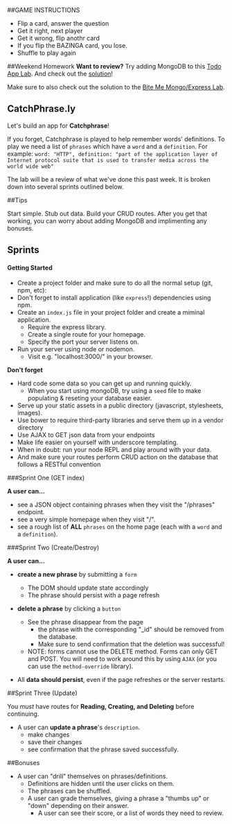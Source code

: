 
##GAME INSTRUCTIONS

* Flip a card, answer the question
* Get it right, next player
* Get it wrong, flip anothr card
* If you flip the BAZINGA card, you lose.
* Shuffle to play again


##Weekend Homework
**Want to review?** Try adding MongoDB to this [Todo App Lab](https://github.com/sf-wdi-21/mongo_todo_refactor). And check out the [solution](https://github.com/sf-wdi-21/mongo_todo_refactor/tree/solution)!

Make sure to also check out the solution to the [Bite Me Mongo/Express Lab](https://github.com/sf-wdi-21/bite_me_mongo_express/tree/solution).


## CatchPhrase.ly

Let's build an app for **Catchphrase**!

If you forget, Catchphrase is played to help remember words' definitions. To play we need a list of `phrases` which have a `word` and a `definition`. For example: `word: "HTTP", definition: "part of the application layer of Internet protocol suite that is used to transfer media across the world wide web"`

The lab will be a review of what we've done this past week. It is broken down into several sprints outlined below.

##Tips

Start simple. Stub out data. Build your CRUD routes. After you get that working, you can worry about adding MongoDB and implimenting any bonuses.

## Sprints

#### Getting Started
* Create a project folder and make sure to do all the normal setup (git, npm, etc):
* Don't forget to install application (like `express`!) dependencies using npm.
* Create an `index.js` file in your project folder and create a miminal application.
    * Require the express library.
    * Create a single route for your homepage.
    * Specify the port your server listens on.
* Run your server using node or nodemon.
    * Visit e.g. "localhost:3000/" in your browser.

**Don't forget**

* Hard code some data so you can get up and running quickly.
    * When you start using mongoDB, try using a `seed` file to make populating & reseting your database easier.
* Serve up your static assets in a public directory (javascript, stylesheets, images).
* Use bower to require third-party libraries and serve them up in a vendor directory
* Use AJAX to GET json data from your endpoints
* Make life easier on yourself with underscore templating.
* When in doubt: run your node REPL and play around with your data.
* And make sure your routes perform CRUD action on the database that follows a RESTful convention

###Sprint One (GET index)

**A user can...**
* see a JSON object containing phrases when they visit the "/phrases" endpoint.
* see a very simple homepage when they visit "/".
* see a rough list of **ALL** `phrases` on the home page (each with a `word` and a `definition`).

###Sprint Two (Create/Destroy)

**A user can...**

* **create a new phrase** by submitting a `form`
    * The DOM should update state accordingly
    * The phrase should persist with a page refresh

* **delete a phrase** by clicking a `button`
    * See the phrase disappear from the page
        * the phrase with the corresponding "_id" should be removed from the database.
        * Make sure to send confirmation that the deletion was successful!
    * NOTE: forms cannot use the DELETE method. Forms can only GET and POST. You will need to work around this by using `AJAX` (or you can use the `method-override` library).

* All **data should persist**, even if the page refreshes or the server restarts.
   
##Sprint Three (Update)

You *must* have routes for **Reading, Creating, and Deleting** before continuing.

* A user can **update a phrase**'s `description`.
    - make changes
    - save their changes
    - see confirmation that the phrase saved successfully.


##Bonuses

* A user can "drill" themselves on phrases/definitions.
    * Definitions are hidden until the user clicks on them.
    * The phrases can be shuffled.
    * A user can grade themselves, giving a phrase a "thumbs up" or "down" depending on their answer.
        * A user can see their score, or a list of words they need to review.

